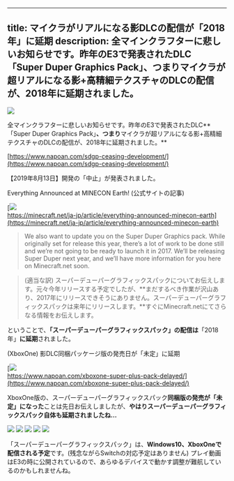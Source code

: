 
---
title: マイクラがリアルになる影DLCの配信が「2018年」に延期
description: 全マインクラフターに悲しいお知らせです。昨年のE3で発表されたDLC「Super Duper Graphics Pack」、つまりマイクラが超リアルになる影+高精細テクスチャのDLCの配信が、2018年に延期されました。
---

![](https://cdn-ak.f.st-hatena.com/images/fotolife/s/sasigume/20210208/20210208123914.png)

全マインクラフターに悲しいお知らせです。昨年のE3で発表されたDLC**「Super Duper Graphics Pack」**、つまり**マイクラが超リアルになる影+高精細テクスチャのDLCの配信が、2018年に延期されました。**

[https://www.napoan.com/sdgp-ceasing-development/](https://www.napoan.com/sdgp-ceasing-development/)

【2019年8月13日】開発の「中止」が発表されました。

Everything Announced at MINECON Earth! (公式サイトの記事)

[![](https://cdn-ak.f.st-hatena.com/images/fotolife/s/sasigume/20210208/20210208114515.png)  
https://minecraft.net/ja-jp/article/everything-announced-minecon-earth](https://minecraft.net/ja-jp/article/everything-announced-minecon-earth)

> We also want to update you on the Super Duper Graphics pack. While originally set for release this year, there’s a lot of work to be done still and we’re not going to be ready to launch it in 2017. We’ll be releasing Super Duper next year, and we’ll have more information for you here on Minecraft.net soon.

> (適当な訳) スーパーデューパーグラフィックスパックについてお伝えします。元々今年リリースする予定でしたが、**まだするべき作業が沢山あり、2017年にリリースできそうにありません。スーパーデューパーグラフィックスパックは来年にリリースします。**すぐにMinecraft.netにてさらなる情報をお伝えします。

ということで、**「スーパーデューパーグラフィックスパック」の配信は**「2018年」**に延期**されました。

(XboxOne) 影DLC同梱パッケージ版の発売日が「未定」に延期

[![](https://cdn-ak.f.st-hatena.com/images/fotolife/s/sasigume/20210208/20210208103811.png)  
https://www.napoan.com/xboxone-super-plus-pack-delayed/](https://www.napoan.com/xboxone-super-plus-pack-delayed/)

XboxOne版の、スーパーデューパーグラフィックスパック**同梱版の発売が「未定」になった**ことは先日お伝えしましたが、**やはりスーパーデューパーグラフィックスパック自体も延期されましたね…**

![](https://cdn-ak.f.st-hatena.com/images/fotolife/s/sasigume/20210208/20210208093520.png) ![](https://cdn-ak.f.st-hatena.com/images/fotolife/s/sasigume/20210208/20210208093539.png) [](https://www.napoan.com/wp-content/uploads/2017/11/2017-09-25-23.27.50-Google-Chrome-napoan.com__f8ijio.jfif) ![](https://cdn-ak.f.st-hatena.com/images/fotolife/s/sasigume/20210208/20210208093534.png) ![](https://cdn-ak.f.st-hatena.com/images/fotolife/s/sasigume/20210208/20210208093529.png) ![](https://cdn-ak.f.st-hatena.com/images/fotolife/s/sasigume/20210208/20210208093524.png)

「スーパーデューパーグラフィックスパック」は、**Windows10、XboxOneで配信される予定**です。(残念ながらSwitchの対応予定はありません) プレイ動画はE3の時に公開されているので、あらゆるデバイスで動かす調整が難航しているのかもしれませんね。
